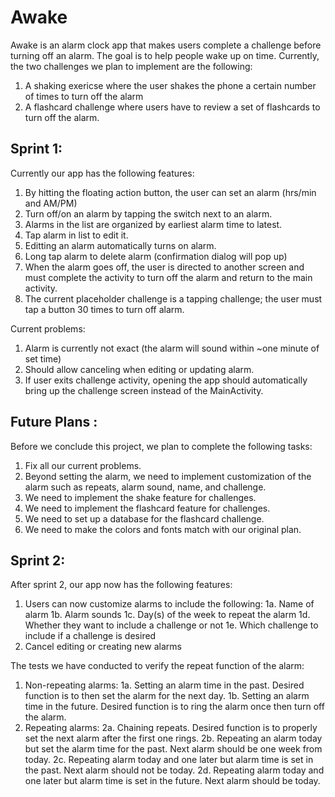 # Awake
Awake is an alarm clock app that makes users complete a challenge before turning off an alarm. The goal is to help people wake up on time. Currently, the two challenges we plan to implement are the following:
1. A shaking exericse where the user shakes the phone a certain number of times to turn off the alarm
2. A flashcard challenge where users have to review a set of flashcards to turn off the alarm.

## Sprint 1:
Currently our app has the following features:
1. By hitting the floating action button, the user can set an alarm (hrs/min and AM/PM)
2. Turn off/on an alarm by tapping the switch next to an alarm.
3. Alarms in the list are organized by earliest alarm time to latest. 
4. Tap alarm in list to edit it. 
5. Editting an alarm automatically turns on alarm.
6. Long tap alarm to delete alarm (confirmation dialog will pop up)
7. When the alarm goes off, the user is directed to another screen and must complete the activity to turn off the alarm and return
   to the main activity.  
8. The current placeholder challenge is a tapping challenge; the user must tap a button 30 times to turn off alarm. 

Current problems:
1. Alarm is currently not exact (the alarm will sound within ~one minute of set time)
2. Should allow canceling when editing or updating alarm.
3. If user exits challenge activity, opening the app should automatically bring up the challenge screen instead of the MainActivity.

## Future Plans :
Before we conclude this project, we plan to complete the following tasks:
1. Fix all our current problems. 
2. Beyond setting the alarm, we need to implement customization of the alarm such as repeats, alarm sound, name, and challenge.
3. We need to implement the shake feature for challenges.
4. We need to implement the flashcard feature for challenges.
5. We need to set up a database for the flashcard challenge. 
6. We need to make the colors and fonts match with our original plan.

## Sprint 2:

After sprint 2, our app now has the following features:
1. Users can now customize alarms to include the following:
1a. Name of alarm
1b. Alarm sounds
1c. Day(s) of the week to repeat the alarm
1d. Whether they want to include a challenge or not
1e. Which challenge to include if a challenge is desired
2. Cancel editing or creating new alarms

The tests we have conducted to verify the repeat function of the alarm:
1. Non-repeating alarms:
1a. Setting an alarm time in the past. Desired function is to then set the alarm for the next day.
1b. Setting an alarm time in the future. Desired function is to ring the alarm once then turn off the alarm.
2. Repeating alarms:
2a. Chaining repeats. Desired function is to properly set the next alarm after the first one rings.
2b. Repeating an alarm today but set the alarm time for the past. Next alarm should be one week from today.
2c. Repeating alarm today and one later but alarm time is set in the past. Next alarm should not be today.
2d. Repeating alarm today and one later but alarm time is set in the future. Next alarm should be today.


